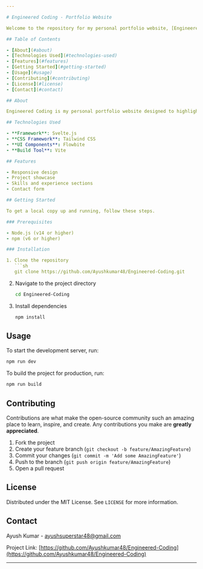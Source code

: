 ```yaml
---

# Engineered Coding - Portfolio Website

Welcome to the repository for my personal portfolio website, [Engineered Coding](https://engineeredcoding.me). This site showcases my projects, skills, and experiences as a software developer. Feel free to explore, fork, and contribute!

## Table of Contents

- [About](#about)
- [Technologies Used](#technologies-used)
- [Features](#features)
- [Getting Started](#getting-started)
- [Usage](#usage)
- [Contributing](#contributing)
- [License](#license)
- [Contact](#contact)

## About

Engineered Coding is my personal portfolio website designed to highlight my work and achievements in the field of software development.

## Technologies Used

- **Framework**: Svelte.js
- **CSS Framework**: Tailwind CSS
- **UI Components**: Flowbite
- **Build Tool**: Vite

## Features

- Responsive design
- Project showcase
- Skills and experience sections
- Contact form

## Getting Started

To get a local copy up and running, follow these steps.

### Prerequisites

- Node.js (v14 or higher)
- npm (v6 or higher)

### Installation

1. Clone the repository
   ```sh
   git clone https://github.com/Ayushkumar48/Engineered-Coding.git
   ```
2. Navigate to the project directory
   ```sh
   cd Engineered-Coding
   ```
3. Install dependencies
   ```sh
   npm install
   ```

## Usage

To start the development server, run:

```sh
npm run dev
```

To build the project for production, run:

```sh
npm run build
```

## Contributing

Contributions are what make the open-source community such an amazing place to learn, inspire, and create. Any contributions you make are **greatly appreciated**.

1. Fork the project
2. Create your feature branch (`git checkout -b feature/AmazingFeature`)
3. Commit your changes (`git commit -m 'Add some AmazingFeature'`)
4. Push to the branch (`git push origin feature/AmazingFeature`)
5. Open a pull request

## License

Distributed under the MIT License. See `LICENSE` for more information.

## Contact

Ayush Kumar - [ayushsuperstar48@gmail.com](mailto:ayushsuperstar48@gmail.com)

Project Link: [https://github.com/Ayushkumar48/Engineered-Coding](https://github.com/Ayushkumar48/Engineered-Coding)

---
```

